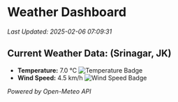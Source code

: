 
# Weather Dashboard

_Last Updated: 2025-02-06 07:09:31_

## Current Weather Data: (Srinagar, JK)
- **Temperature:** 7.0 °C ![Temperature Badge](https://img.shields.io/badge/Temperature-Low%20Temp-blue)
- **Wind Speed:** 4.5 km/h ![Wind Speed Badge](https://img.shields.io/badge/Wind%20Speed-Light%20Wind-blue)

*Powered by Open-Meteo API*
